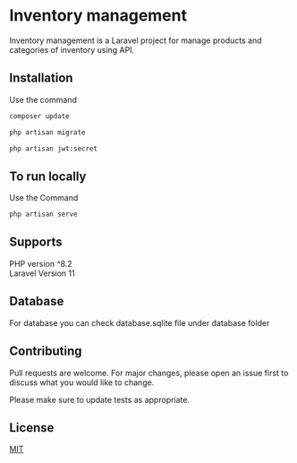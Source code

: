 # Inventory management

Inventory management is a Laravel project for manage products and categories of inventory using API.

## Installation

Use the command 

```bash
composer update

php artisan migrate

php artisan jwt:secret
```

## To run locally
Use the Command
```bash
php artisan serve
```
## Supports
PHP version ^8.2   
Laravel Version 11  

## Database
For database you can check database.sqlite file under database folder

## Contributing

Pull requests are welcome. For major changes, please open an issue first
to discuss what you would like to change.

Please make sure to update tests as appropriate.

## License

[MIT](https://choosealicense.com/licenses/mit/)
